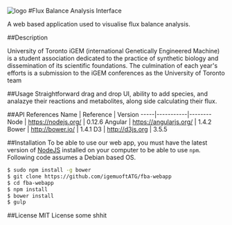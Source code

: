 ![logo](http://45.55.193.224/logo_grey.png) 
#Flux Balance Analysis Interface

A web based application used to visualise flux balance analysis.

##Description

University of Toronto iGEM (international Genetically Engineered Machine) is a student association dedicated to the practice of synthetic biology and dissemination of its scientific foundations. The culmination of each year's efforts is a submission to the iGEM conferences as the University of Toronto team

##Usage
Straightforward drag and drop UI, ability to add species, and analazye their reactions and metabolites, along side calculating their flux.

##API References
  Name | Reference | Version
  -----|-----------|--------
  Node | https://nodejs.org/ | 0.12.6
  Angular | https://angularjs.org/ | 1.4.2
  Bower | http://bower.io/ | 1.4.1
D3 | http://d3js.org | 3.5.5

  
##Installation
To be able to use our web app, you must have the latest version of [NodeJS](https://nodejs.org/) installed on your computer to be able to use `npm`. Following code assumes a Debian based OS.

```bash
$ sudo npm install -g bower
$ git clone https://github.com/igemuoftATG/fba-webapp
$ cd fba-webapp
$ npm install
$ bower install
$ gulp
```

##License
MIT License
some shhit
